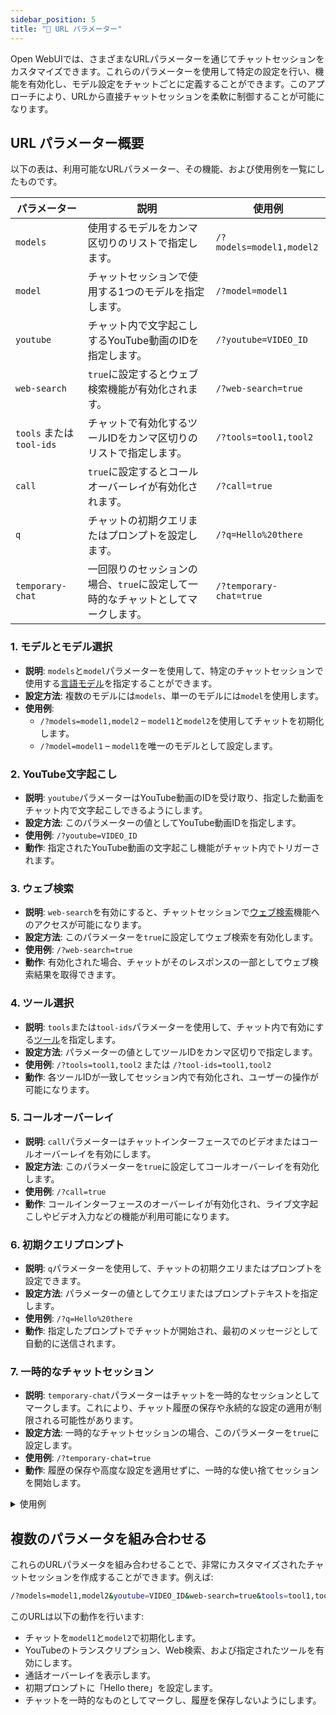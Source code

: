 ```yaml
---
sidebar_position: 5
title: "🔗 URL パラメーター"
---
```


Open WebUIでは、さまざまなURLパラメーターを通じてチャットセッションをカスタマイズできます。これらのパラメーターを使用して特定の設定を行い、機能を有効化し、モデル設定をチャットごとに定義することができます。このアプローチにより、URLから直接チャットセッションを柔軟に制御することが可能になります。

## URL パラメーター概要

以下の表は、利用可能なURLパラメーター、その機能、および使用例を一覧にしたものです。

| **パラメーター**      | **説明**                                                                  | **使用例**                          |
|-----------------------|----------------------------------------------------------------------------------|--------------------------------------------------------|
| `models`           | 使用するモデルをカンマ区切りのリストで指定します。                              | `/?models=model1,model2`         |
| `model`            | チャットセッションで使用する1つのモデルを指定します。                          | `/?model=model1`                 |
| `youtube`          | チャット内で文字起こしするYouTube動画のIDを指定します。                          | `/?youtube=VIDEO_ID`             |
| `web-search`       | `true`に設定するとウェブ検索機能が有効化されます。                               | `/?web-search=true`              |
| `tools` または `tool-ids` | チャットで有効化するツールIDをカンマ区切りのリストで指定します。            | `/?tools=tool1,tool2`            |
| `call`             | `true`に設定するとコールオーバーレイが有効化されます。                           | `/?call=true`                    |
| `q`                | チャットの初期クエリまたはプロンプトを設定します。                             | `/?q=Hello%20there`              |
| `temporary-chat`   | 一回限りのセッションの場合、`true`に設定して一時的なチャットとしてマークします。  | `/?temporary-chat=true`          |

### 1. **モデルとモデル選択**

- **説明**: `models`と`model`パラメーターを使用して、特定のチャットセッションで使用する[言語モデル](/features/workspace/models.md)を指定することができます。
- **設定方法**: 複数のモデルには`models`、単一のモデルには`model`を使用します。
- **使用例**:
  - `/?models=model1,model2` – `model1`と`model2`を使用してチャットを初期化します。
  - `/?model=model1` – `model1`を唯一のモデルとして設定します。

### 2. **YouTube文字起こし**

- **説明**: `youtube`パラメーターはYouTube動画のIDを受け取り、指定した動画をチャット内で文字起こしできるようにします。
- **設定方法**: このパラメーターの値としてYouTube動画IDを指定します。
- **使用例**: `/?youtube=VIDEO_ID`
- **動作**: 指定されたYouTube動画の文字起こし機能がチャット内でトリガーされます。

### 3. **ウェブ検索**

- **説明**: `web-search`を有効にすると、チャットセッションで[ウェブ検索](/category/-web-search)機能へのアクセスが可能になります。
- **設定方法**: このパラメーターを`true`に設定してウェブ検索を有効化します。
- **使用例**: `/?web-search=true`
- **動作**: 有効化された場合、チャットがそのレスポンスの一部としてウェブ検索結果を取得できます。

### 4. **ツール選択**

- **説明**: `tools`または`tool-ids`パラメーターを使用して、チャット内で有効にする[ツール](/features/plugin/tools)を指定します。
- **設定方法**: パラメーターの値としてツールIDをカンマ区切りで指定します。
- **使用例**: `/?tools=tool1,tool2` または `/?tool-ids=tool1,tool2`
- **動作**: 各ツールIDが一致してセッション内で有効化され、ユーザーの操作が可能になります。

### 5. **コールオーバーレイ**

- **説明**: `call`パラメーターはチャットインターフェースでのビデオまたはコールオーバーレイを有効にします。
- **設定方法**: このパラメーターを`true`に設定してコールオーバーレイを有効化します。
- **使用例**: `/?call=true`
- **動作**: コールインターフェースのオーバーレイが有効化され、ライブ文字起こしやビデオ入力などの機能が利用可能になります。

### 6. **初期クエリプロンプト**

- **説明**: `q`パラメーターを使用して、チャットの初期クエリまたはプロンプトを設定できます。
- **設定方法**: パラメーターの値としてクエリまたはプロンプトテキストを指定します。
- **使用例**: `/?q=Hello%20there`
- **動作**: 指定したプロンプトでチャットが開始され、最初のメッセージとして自動的に送信されます。

### 7. **一時的なチャットセッション**

- **説明**: `temporary-chat`パラメーターはチャットを一時的なセッションとしてマークします。これにより、チャット履歴の保存や永続的な設定の適用が制限される可能性があります。
- **設定方法**: 一時的なチャットセッションの場合、このパラメーターを`true`に設定します。
- **使用例**: `/?temporary-chat=true`
- **動作**: 履歴の保存や高度な設定を適用せずに、一時的な使い捨てセッションを開始します。

<details>
<summary>使用例</summary>
:::tip **一時的なチャットセッション**
ユーザーがチャット履歴を保存せずに快速のチャットセッションを開始したい場合、URLに`temporary-chat=true`を設定することで実現できます。これにより、一度きりの対話に最適な使い捨てチャット環境が提供されます。
:::
</details>

## 複数のパラメータを組み合わせる

これらのURLパラメータを組み合わせることで、非常にカスタマイズされたチャットセッションを作成することができます。例えば:

```bash
/?models=model1,model2&youtube=VIDEO_ID&web-search=true&tools=tool1,tool2&call=true&q=Hello%20there&temporary-chat=true
```

このURLは以下の動作を行います:

- チャットを`model1`と`model2`で初期化します。
- YouTubeのトランスクリプション、Web検索、および指定されたツールを有効にします。
- 通話オーバーレイを表示します。
- 初期プロンプトに「Hello there」を設定します。
- チャットを一時的なものとしてマークし、履歴を保存しないようにします。
